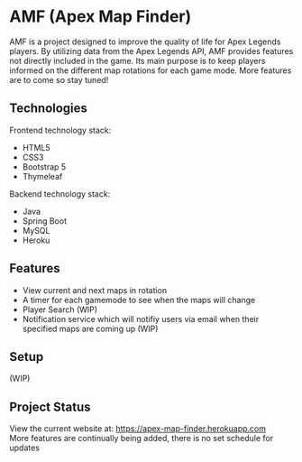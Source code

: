 # AMF (Apex Map Finder)

AMF is a project designed to improve the quality of life for Apex Legends players. By utilizing data from the Apex Legends API, AMF provides features not directly included in the game. Its main purpose is to keep players informed on the different map rotations for each game mode. More features are to come so stay tuned!

## Technologies

Frontend technology stack: 
- HTML5 
- CSS3
- Bootstrap 5
- Thymeleaf

Backend technology stack:
- Java
- Spring Boot
- MySQL 
- Heroku 


## Features

- View current and next maps in rotation
- A timer for each gamemode to see when the maps will change
- Player Search (WIP)
- Notification service which will notifiy users via email when their specified maps are coming up (WIP)

## Setup

(WIP)

## Project Status

View the current website at: https://apex-map-finder.herokuapp.com  
More features are continually being added, there is no set schedule for updates

